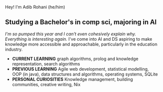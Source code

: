 Hey!
I'm Adib Rohani (he/him)

## Studying a Bachelor's in comp sci, majoring in AI

_I'm so pumped this year and I can't even cohesively explain why. Everything is interesting again._
I've come into AI and DS aspiring to make knowledge more accessible and approachable, particularly in the education industry.

- **CURRENT LEARNING** graph algorithms, prolog and knowledge representation, search algorithms
- **PREVIOUS LEARNING** Agile web development, statistical modelling, OOP (in java), data structures and algorithms, operating systems, SQLite
- **PERSONAL CURIOSITIES** Knowledge management, building communities, creative writing, Nix